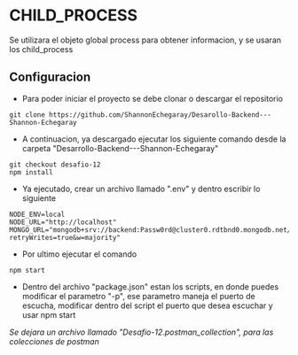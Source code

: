 # CHILD_PROCESS

Se utilizara el objeto global process para obtener informacion, y se usaran los child_process

## Configuracion

- Para poder iniciar el proyecto se debe clonar o descargar el repositorio

```
git clone https://github.com/ShannonEchegaray/Desarollo-Backend---Shannon-Echegaray
```

- A continuacion, ya descargado ejecutar los siguiente comando desde la carpeta "Desarrollo-Backend---Shannon-Echegaray"

```
git checkout desafio-12
npm install
```

- Ya ejecutado, crear un archivo llamado ".env" y dentro escribir lo siguiente

```
NODE_ENV=local
NODE_URL="http://localhost"
MONGO_URL="mongodb+srv://backend:Passw0rd@cluster0.rdtbnd0.mongodb.net/?retryWrites=true&w=majority"
```

- Por ultimo ejecutar el comando

```
npm start
```

- Dentro del archivo "package.json" estan los scripts, en donde puedes modificar el parametro "-p", ese parametro maneja el puerto de escucha, modificar dentro del script el puerto que desea escuchar y usar npm start

*Se dejara un archivo llamado "Desafio-12.postman_collection", para las colecciones de postman*

